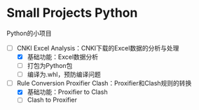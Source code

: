 # Small Projects Python

Python的小项目

- [ ] CNKI Excel Analysis：CNKI下载的Excel数据的分析与处理
    - [x] 基础功能：Excel数据分析
    - [ ] 打包为Python包
    - [ ] 编译为.whl，预防编译问题
- [ ] Rule Conversion Proxifier Clash：Proxifier和Clash规则的转换
    - [x] 基础功能：Proxifier to Clash
    - [ ] Clash to Proxifier
